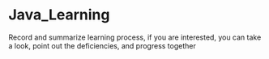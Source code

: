 # Java_Learning
Record and summarize learning process, if you are interested, you can take a look, point out the deficiencies, and progress together
